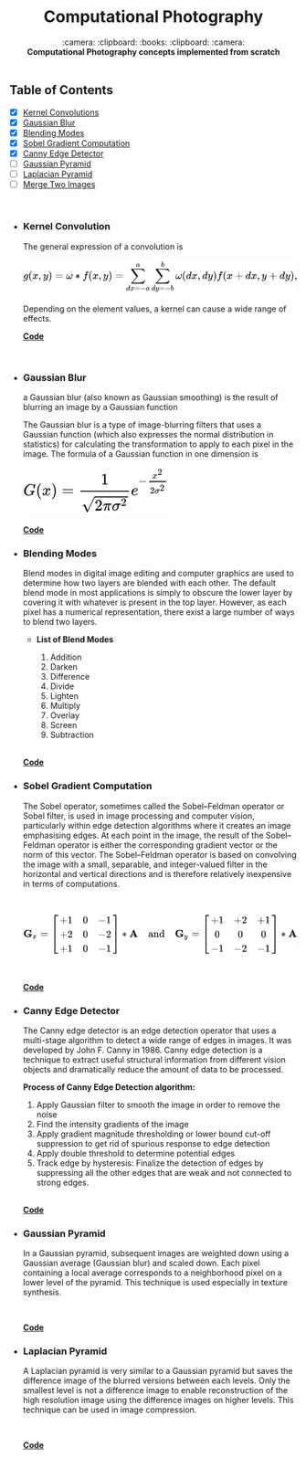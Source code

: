 <h1 align="center">Computational Photography</h1>

<div align="center">
  :camera: :clipboard: :books: :clipboard: :camera:
</div>

<div align="center">
  <strong>Computational Photography concepts implemented from scratch</strong>
</div>

<br />

## Table of Contents

- [x] [Kernel Convolutions](#Kernel_Convolution)
- [x] [Gaussian Blur](#example)
- [x] [Blending Modes](#philosophy)
- [x] [Sobel Gradient Computation](#events)
- [x] [Canny Edge Detector](#state)
- [ ] [Gaussian Pyramid](#routing)
- [ ] [Laplacian Pyramid](#server-rendering)
- [ ] [Merge Two Images](#components)

<br />

- ### Kernel Convolution

  The general expression of a convolution is

  ![Convolution](Assets/Convolution.svg)

  Depending on the element values, a kernel can cause a wide range of effects.
  <br/>

  **[Code](Kernel_Convolutions/Readme.md)**

<br />

- ### Gaussian Blur

  a Gaussian blur (also known as Gaussian smoothing) is the result of blurring an image by a Gaussian function

  The Gaussian blur is a type of image-blurring filters that uses a Gaussian function (which also expresses the normal distribution in statistics) for calculating the transformation to apply to each pixel in the image. The formula of a Gaussian function in one dimension is

  ![Convolution](Assets/Gaussian_blur.svg)
  <br/>

  **[Code](.\Kernel_Convolutions\Readme.md)**

- ### Blending Modes

  Blend modes in digital image editing and computer graphics are used to determine how two layers are blended with each other. The default blend mode in most applications is simply to obscure the lower layer by covering it with whatever is present in the top layer. However, as each pixel has a numerical representation, there exist a large number of ways to blend two layers.

  - **List of Blend Modes**

    1.  Addition
    2.  Darken
    3.  Difference
    4.  Divide
    5.  Lighten
    6.  Multiply
    7.  Overlay
    8.  Screen
    9.  Subtraction

    <br/>

  **[Code](.\Kernel_Convolutions\Readme.md)**

- ### Sobel Gradient Computation

  The Sobel operator, sometimes called the Sobel–Feldman operator or Sobel filter, is used in image processing and computer vision, particularly within edge detection algorithms where it creates an image emphasising edges. At each point in the image, the result of the Sobel–Feldman operator is either the corresponding gradient vector or the norm of this vector. The Sobel–Feldman operator is based on convolving the image with a small, separable, and integer-valued filter in the horizontal and vertical directions and is therefore relatively inexpensive in terms of computations.

  <br/>

  ![Sobel_Operator](Assets/Sobel_Operator.svg)

  <br/>

  **[Code](.\Kernel_Convolutions\Readme.md)**

- ### Canny Edge Detector

  The Canny edge detector is an edge detection operator that uses a multi-stage algorithm to detect a wide range of edges in images. It was developed by John F. Canny in 1986.
  Canny edge detection is a technique to extract useful structural information from different vision objects and dramatically reduce the amount of data to be processed.
  <br/>

  **Process of Canny Edge Detection algorithm:**

  1. Apply Gaussian filter to smooth the image in order to remove the noise
  2. Find the intensity gradients of the image
  3. Apply gradient magnitude thresholding or lower bound cut-off suppression to get rid of spurious response to edge detection
  4. Apply double threshold to determine potential edges
  5. Track edge by hysteresis: Finalize the detection of edges by suppressing all the other edges that are weak and not connected to strong edges.

  <br/>

  **[Code](.\Kernel_Convolutions\Readme.md)**

- ### Gaussian Pyramid

  In a Gaussian pyramid, subsequent images are weighted down using a Gaussian average (Gaussian blur) and scaled down. Each pixel containing a local average corresponds to a neighborhood pixel on a lower level of the pyramid. This technique is used especially in texture synthesis.

  <br/>

  **[Code](.\Kernel_Convolutions\Readme.md)**

- ### Laplacian Pyramid

  A Laplacian pyramid is very similar to a Gaussian pyramid but saves the difference image of the blurred versions between each levels. Only the smallest level is not a difference image to enable reconstruction of the high resolution image using the difference images on higher levels. This technique can be used in image compression.

  <br/>

  **[Code](.\Kernel_Convolutions\Readme.md)**
